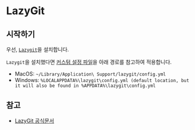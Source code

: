 # LazyGit


## 시작하기

우선, [`Lazygit`]((https://github.com/jesseduffield/lazygit?tab=readme-ov-file#installation))을 설치합니다.

`Lazygit`을 설치했다면 [커스텀 설정 파일]((https://github.com/iai6203/dev-environments-files/blob/main/lazygit/config.yml))을 아래 경로를 참고하여 적용합니다.

- MacOS: `~/Library/Application\ Support/lazygit/config.yml`
- Windows: `%LOCALAPPDATA%\lazygit\config.yml (default location, but it will also be found in %APPDATA%\lazygit\config.yml`


## 참고

- [LazyGit 공식문서](https://github.com/jesseduffield/lazygit)
